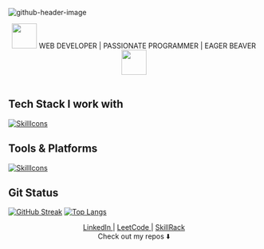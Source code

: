 ![github-header-image](https://github.com/SOPHIA-MARY-R/SOPHIA-MARY-R/assets/90767334/d7be5a7f-8890-438d-ae6c-099ab5819a30)
<div align="center"><img src="https://media.giphy.com/media/zJ3V6Ot51H8Y0/giphy.gif" width="50"> WEB DEVELOPER | PASSIONATE PROGRAMMER | EAGER BEAVER <img src="https://media.giphy.com/media/hVm2JYyoGy7MGqX4H8/giphy.gif" width="50"></div>
<br/>

## Tech Stack I work with 
[![SkillIcons](https://skillicons.dev/icons?i=c,cpp,python,java,html,css,js,bootstrap,django,react,mysql,sqlite)](https://skillicons.dev)<br/>

## Tools & Platforms
[![SkillIcons](https://skillicons.dev/icons?i=vscode,git,github)](https://skillicons.dev)<br/>

## Git Status
[![GitHub Streak](http://github-readme-streak-stats.herokuapp.com?user=SOPHIA-MARY-R&theme=dark&background=000000)](https://git.io/streak-stats) [![Top Langs](https://github-readme-stats.vercel.app/api/top-langs/?username=SOPHIA-MARY-R&layout=compact&theme=vision-friendly-dark)](https://github.com/anuraghazra/github-readme-stats)
<br />

<div id="badges" align="center">
  <a href="https://www.linkedin.com/in/sophia-mary-r-689a971ba/"> LinkedIn </a> |
  <a href="https://leetcode.com/sophia-mary-r/"> LeetCode </a> |
  <a href="https://www.skillrack.com/faces/resume.xhtml?id=306411&key=e541f870c9e7596cf2f92149bb67a033708dc034"> SkillRack </a>
</div>

<div id="repo" align="center">
  Check out my repos ⬇️
</div>
